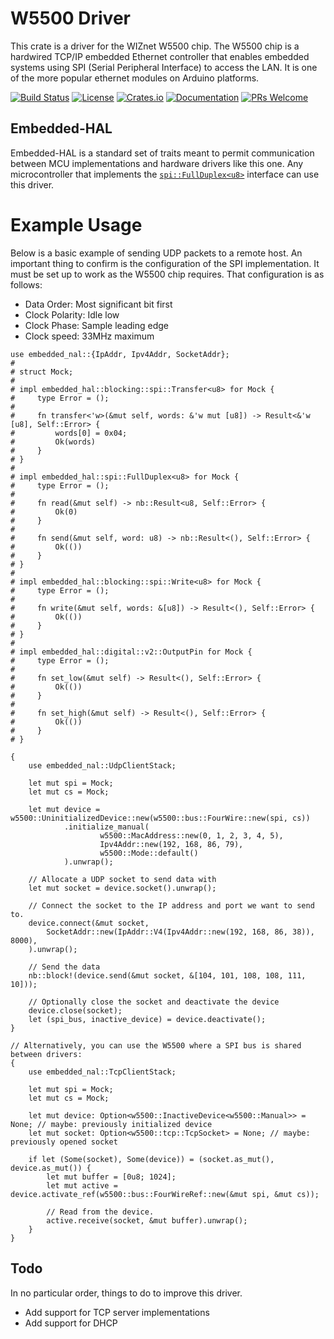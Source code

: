 # W5500 Driver

This crate is a driver for the WIZnet W5500 chip.  The W5500 chip is a hardwired TCP/IP embedded Ethernet controller
that enables embedded systems using SPI (Serial Peripheral Interface) to access the LAN. It is one of the
more popular ethernet modules on Arduino platforms.


[![Build Status](https://github.com/kellerkindt/w5500/workflows/Rust/badge.svg)](https://github.com/kellerkindt/w5500/actions?query=workflow%3ARust)
[![License](https://img.shields.io/badge/license-MIT%2FApache--2.0-blue.svg)](https://github.com/kellerkindt/w5500)
[![Crates.io](https://img.shields.io/crates/v/w5500.svg)](https://crates.io/crates/w5500)
[![Documentation](https://docs.rs/w5500/badge.svg)](https://docs.rs/w5500)
[![PRs Welcome](https://img.shields.io/badge/PRs-welcome-brightgreen.svg)](https://github.com/kellerkindt/w5500/issues/new)


## Embedded-HAL

Embedded-HAL is a standard set of traits meant to permit communication between MCU implementations and hardware drivers
like this one.  Any microcontroller that implements the
[`spi::FullDuplex<u8>`](https://docs.rs/embedded-hal/0.2.3/embedded_hal/spi/trait.FullDuplex.html) interface can use
this driver.

# Example Usage

Below is a basic example of sending UDP packets to a remote host.  An important thing to confirm is the configuration
of the SPI implementation.  It must be set up to work as the W5500 chip requires.  That configuration is as follows:

* Data Order: Most significant bit first
* Clock Polarity: Idle low
* Clock Phase: Sample leading edge
* Clock speed: 33MHz maximum

```rust,no_run
use embedded_nal::{IpAddr, Ipv4Addr, SocketAddr};
#
# struct Mock;
# 
# impl embedded_hal::blocking::spi::Transfer<u8> for Mock {
#     type Error = ();
# 
#     fn transfer<'w>(&mut self, words: &'w mut [u8]) -> Result<&'w [u8], Self::Error> {
#         words[0] = 0x04;
#         Ok(words)
#     }
# }
# 
# impl embedded_hal::spi::FullDuplex<u8> for Mock {
#     type Error = ();
# 
#     fn read(&mut self) -> nb::Result<u8, Self::Error> {
#         Ok(0)
#     }
# 
#     fn send(&mut self, word: u8) -> nb::Result<(), Self::Error> {
#         Ok(())
#     }
# }
# 
# impl embedded_hal::blocking::spi::Write<u8> for Mock {
#     type Error = ();
# 
#     fn write(&mut self, words: &[u8]) -> Result<(), Self::Error> {
#         Ok(())
#     }
# }
# 
# impl embedded_hal::digital::v2::OutputPin for Mock {
#     type Error = ();
# 
#     fn set_low(&mut self) -> Result<(), Self::Error> {
#         Ok(())
#     }
# 
#     fn set_high(&mut self) -> Result<(), Self::Error> {
#         Ok(())
#     }
# }

{
    use embedded_nal::UdpClientStack;

    let mut spi = Mock;
    let mut cs = Mock;

    let mut device = w5500::UninitializedDevice::new(w5500::bus::FourWire::new(spi, cs))
            .initialize_manual(
                    w5500::MacAddress::new(0, 1, 2, 3, 4, 5),
                    Ipv4Addr::new(192, 168, 86, 79),
                    w5500::Mode::default()
            ).unwrap();

    // Allocate a UDP socket to send data with
    let mut socket = device.socket().unwrap();

    // Connect the socket to the IP address and port we want to send to.
    device.connect(&mut socket,
        SocketAddr::new(IpAddr::V4(Ipv4Addr::new(192, 168, 86, 38)), 8000),
    ).unwrap();

    // Send the data
    nb::block!(device.send(&mut socket, &[104, 101, 108, 108, 111, 10]));

    // Optionally close the socket and deactivate the device
    device.close(socket);
    let (spi_bus, inactive_device) = device.deactivate();
}

// Alternatively, you can use the W5500 where a SPI bus is shared between drivers:
{
    use embedded_nal::TcpClientStack;

    let mut spi = Mock;
    let mut cs = Mock;

    let mut device: Option<w5500::InactiveDevice<w5500::Manual>> = None; // maybe: previously initialized device
    let mut socket: Option<w5500::tcp::TcpSocket> = None; // maybe: previously opened socket

    if let (Some(socket), Some(device)) = (socket.as_mut(), device.as_mut()) {
        let mut buffer = [0u8; 1024];
        let mut active = device.activate_ref(w5500::bus::FourWireRef::new(&mut spi, &mut cs));

        // Read from the device.
        active.receive(socket, &mut buffer).unwrap();
    }
}
```
## Todo

In no particular order, things to do to improve this driver.

* Add support for TCP server implementations
* Add support for DHCP
